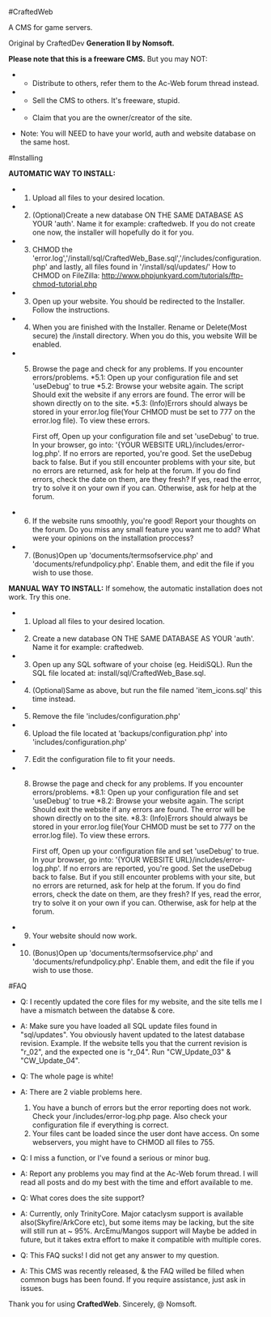  
#CraftedWeb
 

A CMS for game servers.

Original by CraftedDev
**Generation II by Nomsoft.**


**Please note that this is a freeware CMS.**
But you may NOT:
*  - Distribute to others, refer them to the Ac-Web forum thread instead.
*  - Sell the CMS to others. It's freeware, stupid.
*  - Claim that you are the owner/creator of the site.

 
 * Note: You will NEED to have your world, auth and website database on the same host.
 
#Installing

**AUTOMATIC WAY TO INSTALL:**
* 1. Upload all files to your desired location.
* 2. (Optional)Create a new database ON THE SAME DATABASE AS YOUR 'auth'. Name it for example: craftedweb. If you do not create one now, the installer will 				             hopefully do it for you.
* 3. CHMOD the 'error.log','/install/sql/CraftedWeb_Base.sql','/includes/configuration.php' and lastly, all files found in '/install/sql/updates/'
	How to CHMOD on FileZilla: http://www.phpjunkyard.com/tutorials/ftp-chmod-tutorial.php
* 3. Open up your website. You should be redirected to the Installer. Follow the instructions.
* 4. When you are finished with the Installer. Rename or Delete(Most secure) the /install directory. When you do this, you website Will be enabled.
* 5. Browse the page and check for any problems. 
	If you encounter errors/problems.
		*5.1: Open up your configuration file and set 'useDebug' to true
		*5.2: Browse your website again. The script Should exit the website if any errors are found. The error will be shown directly on to the site.
		*5.3: (Info)Errors should always be stored in your error.log file(Your CHMOD must be set to 777 on the error.log file). To view these errors. 
		
		First off, Open up your configuration file and set 'useDebug' to true.
		In your browser, go into: '{YOUR WEBSITE URL}/includes/error-log.php'. If no errors are reported, you're good. Set the useDebug back to false. 
		But if you still encounter problems with your site, but no errors are returned, ask for help at the forum.
		If you do find errors, check the date on them, are they fresh? If yes, read the error, try to solve it on your own if you can. Otherwise, ask for help at 		the forum. 
* 6. If the website runs smoothly, you're good! Report your thoughts on the forum. Do you miss any small feature you want me to add? What were your opinions on the installation proccess? 
* 7. (Bonus)Open up 'documents/termsofservice.php' and 'documents/refundpolicy.php'. Enable them, and edit the file if you wish to use those.

**MANUAL WAY TO INSTALL:**
If somehow, the automatic installation does not work. Try this one.
* 1. Upload all files to your desired location.
* 2. Create a new database ON THE SAME DATABASE AS YOUR 'auth'. Name it for example: craftedweb.
* 3. Open up any SQL software of your choise (eg. HeidiSQL). Run the SQL file located at: install/sql/CraftedWeb_Base.sql. 
* 4. (Optional)Same as above, but run the file named 'item_icons.sql' this time instead.
* 5. Remove the file 'includes/configuration.php'
* 6. Upload the file located at 'backups/configuration.php' into 'includes/configuration.php'
* 7. Edit the configuration file to fit your needs.
* 8. Browse the page and check for any problems. 
	If you encounter errors/problems.
		*8.1: Open up your configuration file and set 'useDebug' to true
		*8.2: Browse your website again. The script Should exit the website if any errors are found. The error will be shown directly on to the site.
		*8.3: (Info)Errors should always be stored in your error.log file(Your CHMOD must be set to 777 on the error.log file). To view these errors.
		
		First off, Open up your configuration file and set 'useDebug' to true.
		In your browser, go into: '{YOUR WEBSITE URL}/includes/error-log.php'. If no errors are reported, you're good. Set the useDebug back to false. 
		But if you still encounter problems with your site, but no errors are returned, ask for help at the forum.
		If you do find errors, check the date on them, are they fresh? If yes, read the error, try to solve it on your own if you can. Otherwise, ask for help at 					the forum. 
* 9. Your website should now work.	
* 10. (Bonus)Open up 'documents/termsofservice.php' and 'documents/refundpolicy.php'. Enable them, and edit the file if you wish to use those.	


#FAQ

* Q: I recently updated the core files for my website, and the site tells me I have a mismatch between the databse & core.
* A: Make sure you have loaded all SQL update files found in "sql/updates". You obviously havent updated to the latest database revision.
	Example. If the website tells you that the current revision is "r_02", and the expected one is "r_04". Run "CW_Update_03" & "CW_Update_04".

	
* Q: The whole page is white!
* A: There are 2 viable problems here.
	1. You have a bunch of errors but the error reporting does not work. Check your /includes/error-log.php page. Also check your configuration file if everything is   correct.
	2. Your files cant be loaded since the user dont have access. On some webservers, you might have to CHMOD all files to 755.
   
   
* Q: I miss a function, or I've found a serious or minor bug.
* A: Report any problems you may find at the Ac-Web forum thread. I will read all posts and do my best with the time and effort available to me.


* Q: What cores does the site support?
* A: Currently, only TrinityCore. Major cataclysm support is available also(Skyfire/ArkCore etc), but some items may be lacking, but the site will still run at ~ 95%.
	ArcEmu/Mangos support will Maybe be added in future, but it takes extra effort to make it compatible with multiple cores. 

	
* Q: This FAQ sucks! I did not get any answer to my question.
* A: This CMS was recently released, & the FAQ willed be filled when common bugs has been found. If you require assistance, just ask in issues.


Thank you for using **CraftedWeb**.
Sincerely, @ Nomsoft.
